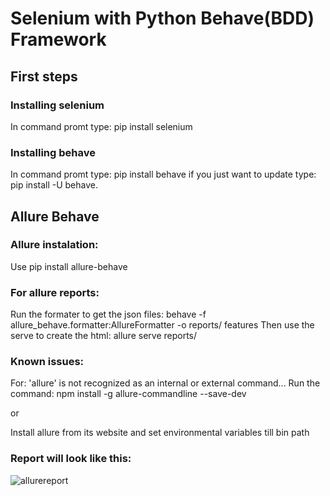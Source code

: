 # Selenium with Python Behave(BDD) Framework

## First steps
### Installing selenium
In command promt type: pip install selenium

### Installing behave
In command promt type: pip install behave if you just want to update type: pip install -U behave.

## Allure Behave
### Allure instalation:
Use pip install allure-behave

### For allure reports:
Run the formater to get the json files: behave -f allure_behave.formatter:AllureFormatter -o reports/ features
Then use the serve to create the html: allure serve reports/

### Known issues:
For: 'allure' is not recognized as an internal or external command...
Run the command: npm install -g allure-commandline --save-dev

or

Install allure from its website and set environmental variables till bin path

### Report will look like this:
![allurereport](https://user-images.githubusercontent.com/67669609/102724727-79530400-42f0-11eb-9369-37f6ea97f2f0.png)
